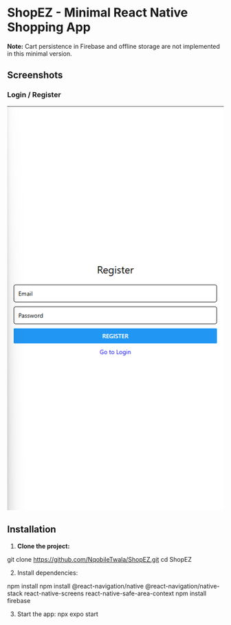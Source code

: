 # ShopEZ - Minimal React Native Shopping App


**Note:** Cart persistence in Firebase and offline storage are not implemented in this minimal version.


## Screenshots

### Login / Register
![Register Screenshot](./screenshots/Register.png)


## Installation

1. **Clone the project:**

git clone https://github.com/NqobileTwala/ShopEZ.git
cd ShopEZ

2. Install dependencies:

npm install
npm install @react-navigation/native @react-navigation/native-stack react-native-screens react-native-safe-area-context
npm install firebase

3. Start the app:
 npx expo start